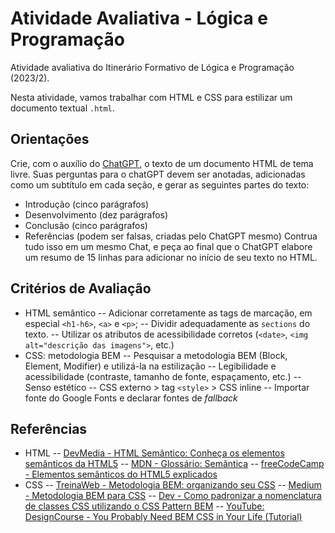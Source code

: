 # Atividade Avaliativa - Lógica e Programação

Atividade avaliativa do Itinerário Formativo de Lógica e Programação (2023/2).

Nesta atividade, vamos trabalhar com HTML e CSS para estilizar um documento textual `.html`.

## Orientações

Crie, com o auxílio do [ChatGPT](https://chat.openai.com/), o texto de um documento HTML de tema livre.
Suas perguntas para o chatGPT devem ser anotadas, adicionadas como um subtítulo em cada seção, e gerar as seguintes partes do texto:

- Introdução (cinco parágrafos)
- Desenvolvimento (dez parágrafos)
- Conclusão (cinco parágrafos)
- Referências (podem ser falsas, criadas pelo ChatGPT mesmo)
  Contrua tudo isso em um mesmo Chat, e peça ao final que o ChatGPT elabore um resumo de 15 linhas para adicionar no início de seu texto no HTML.

## Critérios de Avaliação

- HTML semântico
  -- Adicionar corretamente as tags de marcação, em especial `<h1-h6>`, `<a>` e `<p>`;
  -- Dividir adequadamente as `sections` do texto.
  -- Utilizar os atributos de acessibilidade corretos (`<date>`, `<img alt="descrição das imagens">`, etc.)
- CSS: metodologia BEM
  -- Pesquisar a metodologia BEM (Block, Element, Modifier) e utilizá-la na estilização
  -- Legibilidade e acessibilidade (contraste, tamanho de fonte, espaçamento, etc.)
  -- Senso estético
  -- CSS externo > tag `<style>` > CSS inline
  -- Importar fonte do Google Fonts e declarar fontes de _fallback_

## Referências

- HTML
  -- [DevMedia - HTML Semântico: Conheça os elementos semânticos da HTML5](https://www.devmedia.com.br/html-semantico-conheca-os-elementos-semanticos-da-html5/38065)
  -- [MDN - Glossário: Semântica](https://developer.mozilla.org/pt-BR/docs/Glossary/Semantics)
  -- [freeCodeCamp - Elementos semânticos do HTML5 explicados](https://www.freecodecamp.org/portuguese/news/elementos-semanticos-do-html5-explicados/)
- CSS
  -- [TreinaWeb - Metodologia BEM: organizando seu CSS](https://www.treinaweb.com.br/blog/metodologia-bem-organizando-seu-css)
  -- [Medium - Metodologia BEM para CSS](https://medium.com/@fnandaleite/metodologia-bem-para-css-b0d3269b4853)
  -- [Dev - Como padronizar a nomenclatura de classes CSS utilizando o CSS Pattern BEM](https://dev.to/dxwebster/pt-br-como-padronizar-a-nomenclatura-das-suas-classes-css-utilizando-o-css-pattern-bem-27e1)
  -- [YouTube: DesignCourse - You Probably Need BEM CSS in Your Life (Tutorial)](https://www.youtube.com/watch?v=er1JEDuPbZQ)
